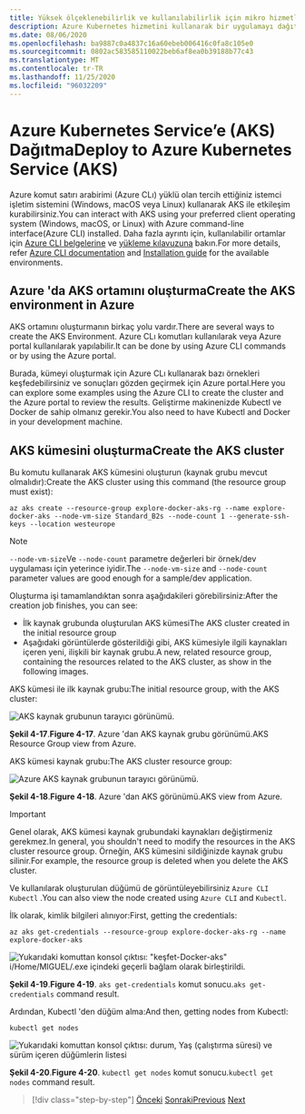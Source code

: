 ```yaml
---
title: Yüksek ölçeklenebilirlik ve kullanılabilirlik için mikro hizmetleri ve çok kapsayıcılı uygulamaları yönetme
description: Azure Kubernetes hizmetini kullanarak bir uygulamayı dağıtmayı öğrenin.
ms.date: 08/06/2020
ms.openlocfilehash: ba9887c0a4837c16a60ebeb006416c0fa8c105e0
ms.sourcegitcommit: 0802ac583585110022beb6af8ea0b39188b77c43
ms.translationtype: MT
ms.contentlocale: tr-TR
ms.lasthandoff: 11/25/2020
ms.locfileid: "96032209"
---
```

# <a name="deploy-to-azure-kubernetes-service-aks"></a><span data-ttu-id="42e27-103">Azure Kubernetes Service’e (AKS) Dağıtma</span><span class="sxs-lookup"><span data-stu-id="42e27-103">Deploy to Azure Kubernetes Service (AKS)</span></span>

<span data-ttu-id="42e27-104">Azure komut satırı arabirimi (Azure CLı) yüklü olan tercih ettiğiniz istemci işletim sistemini (Windows, macOS veya Linux) kullanarak AKS ile etkileşim kurabilirsiniz.</span><span class="sxs-lookup"><span data-stu-id="42e27-104">You can interact with AKS using your preferred client operating system (Windows, macOS, or Linux) with Azure command-line interface(Azure CLI) installed.</span></span> <span data-ttu-id="42e27-105">Daha fazla ayrıntı için, kullanılabilir ortamlar için [Azure CLI belgelerine](/cli/azure/?view=azure-cli-latest) ve [yükleme kılavuzuna](/cli/azure/install-azure-cli?view=azure-cli-latest) bakın.</span><span class="sxs-lookup"><span data-stu-id="42e27-105">For more details, refer [Azure CLI documentation](/cli/azure/?view=azure-cli-latest) and [Installation guide](/cli/azure/install-azure-cli?view=azure-cli-latest) for the available environments.</span></span>

## <a name="create-the-aks-environment-in-azure"></a><span data-ttu-id="42e27-106">Azure 'da AKS ortamını oluşturma</span><span class="sxs-lookup"><span data-stu-id="42e27-106">Create the AKS environment in Azure</span></span>

<span data-ttu-id="42e27-107">AKS ortamını oluşturmanın birkaç yolu vardır.</span><span class="sxs-lookup"><span data-stu-id="42e27-107">There are several ways to create the AKS Environment.</span></span> <span data-ttu-id="42e27-108">Azure CLı komutları kullanılarak veya Azure portal kullanılarak yapılabilir.</span><span class="sxs-lookup"><span data-stu-id="42e27-108">It can be done by using Azure CLI commands or by using the Azure portal.</span></span>

<span data-ttu-id="42e27-109">Burada, kümeyi oluşturmak için Azure CLı kullanarak bazı örnekleri keşfedebilirsiniz ve sonuçları gözden geçirmek için Azure portal.</span><span class="sxs-lookup"><span data-stu-id="42e27-109">Here you can explore some examples using the Azure CLI to create the cluster and the Azure portal to review the results.</span></span> <span data-ttu-id="42e27-110">Geliştirme makinenizde Kubectl ve Docker de sahip olmanız gerekir.</span><span class="sxs-lookup"><span data-stu-id="42e27-110">You also need to have Kubectl and Docker in your development machine.</span></span>

## <a name="create-the-aks-cluster"></a><span data-ttu-id="42e27-111">AKS kümesini oluşturma</span><span class="sxs-lookup"><span data-stu-id="42e27-111">Create the AKS cluster</span></span>

<span data-ttu-id="42e27-112">Bu komutu kullanarak AKS kümesini oluşturun (kaynak grubu mevcut olmalıdır):</span><span class="sxs-lookup"><span data-stu-id="42e27-112">Create the AKS cluster using this command (the resource group must exist):</span></span>

```console
az aks create --resource-group explore-docker-aks-rg --name explore-docker-aks --node-vm-size Standard_B2s --node-count 1 --generate-ssh-keys --location westeurope
```

> [!NOTE]
> <span data-ttu-id="42e27-113">`--node-vm-size`Ve `--node-count` parametre değerleri bir örnek/dev uygulaması için yeterince iyidir.</span><span class="sxs-lookup"><span data-stu-id="42e27-113">The `--node-vm-size` and `--node-count` parameter values are good enough for a sample/dev application.</span></span>

<span data-ttu-id="42e27-114">Oluşturma işi tamamlandıktan sonra aşağıdakileri görebilirsiniz:</span><span class="sxs-lookup"><span data-stu-id="42e27-114">After the creation job finishes, you can see:</span></span>

- <span data-ttu-id="42e27-115">İlk kaynak grubunda oluşturulan AKS kümesi</span><span class="sxs-lookup"><span data-stu-id="42e27-115">The AKS cluster created in the initial resource group</span></span>
- <span data-ttu-id="42e27-116">Aşağıdaki görüntülerde gösterildiği gibi, AKS kümesiyle ilgili kaynakları içeren yeni, ilişkili bir kaynak grubu.</span><span class="sxs-lookup"><span data-stu-id="42e27-116">A new, related resource group, containing the resources related to the AKS cluster, as show in the following images.</span></span>

<span data-ttu-id="42e27-117">AKS kümesi ile ilk kaynak grubu:</span><span class="sxs-lookup"><span data-stu-id="42e27-117">The initial resource group, with the AKS cluster:</span></span>

![AKS kaynak grubunun tarayıcı görünümü.](media/deploy-azure-kubernetes-service/aks-cluster-view.png)

<span data-ttu-id="42e27-119">**Şekil 4-17**.</span><span class="sxs-lookup"><span data-stu-id="42e27-119">**Figure 4-17**.</span></span> <span data-ttu-id="42e27-120">Azure 'dan AKS kaynak grubu görünümü.</span><span class="sxs-lookup"><span data-stu-id="42e27-120">AKS Resource Group view from Azure.</span></span>

<span data-ttu-id="42e27-121">AKS kümesi kaynak grubu:</span><span class="sxs-lookup"><span data-stu-id="42e27-121">The AKS cluster resource group:</span></span>

![Azure AKS kaynak grubunun tarayıcı görünümü.](media/deploy-azure-kubernetes-service/aks-resource-group-view.png)

<span data-ttu-id="42e27-123">**Şekil 4-18**.</span><span class="sxs-lookup"><span data-stu-id="42e27-123">**Figure 4-18**.</span></span> <span data-ttu-id="42e27-124">Azure 'dan AKS görünümü.</span><span class="sxs-lookup"><span data-stu-id="42e27-124">AKS view from Azure.</span></span>

> [!IMPORTANT]
> <span data-ttu-id="42e27-125">Genel olarak, AKS kümesi kaynak grubundaki kaynakları değiştirmeniz gerekmez.</span><span class="sxs-lookup"><span data-stu-id="42e27-125">In general, you shouldn't need to modify the resources in the AKS cluster resource group.</span></span> <span data-ttu-id="42e27-126">Örneğin, AKS kümesini sildiğinizde kaynak grubu silinir.</span><span class="sxs-lookup"><span data-stu-id="42e27-126">For example, the resource group is deleted when you delete the AKS cluster.</span></span>

<span data-ttu-id="42e27-127">Ve kullanılarak oluşturulan düğümü de görüntüleyebilirsiniz `Azure CLI` `Kubectl` .</span><span class="sxs-lookup"><span data-stu-id="42e27-127">You can also view the node created using `Azure CLI` and `Kubectl`.</span></span>

<span data-ttu-id="42e27-128">İlk olarak, kimlik bilgileri alınıyor:</span><span class="sxs-lookup"><span data-stu-id="42e27-128">First, getting the credentials:</span></span>

```console
az aks get-credentials --resource-group explore-docker-aks-rg --name explore-docker-aks
```

![Yukarıdaki komuttan konsol çıktısı: "keşfet-Docker-aks" i/Home/MIGUEL/.exe içindeki geçerli bağlam olarak birleştirildi.](media/deploy-azure-kubernetes-service/get-credentials-command-result.png)

<span data-ttu-id="42e27-130">**Şekil 4-19**.</span><span class="sxs-lookup"><span data-stu-id="42e27-130">**Figure 4-19**.</span></span> <span data-ttu-id="42e27-131">`aks get-credentials` komut sonucu.</span><span class="sxs-lookup"><span data-stu-id="42e27-131">`aks get-credentials` command result.</span></span>

<span data-ttu-id="42e27-132">Ardından, Kubectl 'den düğüm alma:</span><span class="sxs-lookup"><span data-stu-id="42e27-132">And then, getting nodes from Kubectl:</span></span>

```console
kubectl get nodes
```

![Yukarıdaki komuttan konsol çıktısı: durum, Yaş (çalıştırma süresi) ve sürüm içeren düğümlerin listesi](media/deploy-azure-kubernetes-service/kubectl-get-nodes-command-result.png)

<span data-ttu-id="42e27-134">**Şekil 4-20**.</span><span class="sxs-lookup"><span data-stu-id="42e27-134">**Figure 4-20**.</span></span> <span data-ttu-id="42e27-135">`kubectl get nodes` komut sonucu.</span><span class="sxs-lookup"><span data-stu-id="42e27-135">`kubectl get nodes` command result.</span></span>

> [!div class="step-by-step"]
> <span data-ttu-id="42e27-136">[Önceki](orchestrate-high-scalability-availability.md) 
>  [Sonraki](docker-apps-development-environment.md)</span><span class="sxs-lookup"><span data-stu-id="42e27-136">[Previous](orchestrate-high-scalability-availability.md)
[Next](docker-apps-development-environment.md)</span></span>

